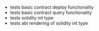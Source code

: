 * tests basic contract deploy functionality
* tests basic contract query functionality
* tests solidity int type
* tests abi rendering of solidity int type
